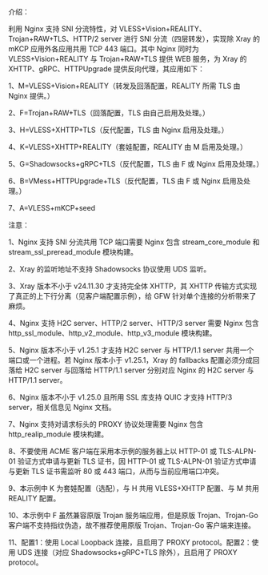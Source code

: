 介绍：

利用 Nginx 支持 SNI 分流特性，对 VLESS+Vision+REALITY、Trojan+RAW+TLS、HTTP/2 server 进行 SNI 分流（四层转发），实现除 Xray 的 mKCP 应用外各应用共用 TCP 443 端口。其中 Nginx 同时为 VLESS+Vision+REALITY 与 Trojan+RAW+TLS 提供 WEB 服务，为 Xray 的 XHTTP、gRPC、HTTPUpgrade 提供反向代理，其应用如下：

1、M=VLESS+Vision+REALITY（转发及回落配置，REALITY 所需 TLS 由 Nginx 提供。）

2、F=Trojan+RAW+TLS（回落配置，TLS 由自己启用及处理。）

3、H=VLESS+XHTTP+TLS（反代配置，TLS 由 Nginx 启用及处理。）

4、K=VLESS+XHTTP+REALITY（套娃配置，REALITY 由 M 启用及处理。）

5、G=Shadowsocks+gRPC+TLS（反代配置，TLS 由 F 或 Nginx 启用及处理。）

6、B=VMess+HTTPUpgrade+TLS（反代配置，TLS 由 F 或 Nginx 启用及处理。）

7、A=VLESS+mKCP+seed

注意：

1、Nginx 支持 SNI 分流共用 TCP 端口需要 Nginx 包含 stream_core_module 和 stream_ssl_preread_module 模块构建。

2、Xray 的监听地址不支持 Shadowsocks 协议使用 UDS 监听。

3、Xray 版本不小于 v24.11.30 才支持完全体 XHTTP，其 XHTTP 传输方式实现了真正的上下行分离（见客户端配置示例），给 GFW 针对单个连接的分析带来了麻烦。

4、Nginx 支持 H2C server、HTTP/2 server、HTTP/3 server 需要 Nginx 包含 http_ssl_module、http_v2_module、http_v3_module 模块构建。

5、Nginx 版本不小于 v1.25.1 才支持 H2C server 与 HTTP/1.1 server 共用一个端口或一个进程。若 Nginx 版本小于 v1.25.1，Xray 的 fallbacks 配置必须分成回落给 H2C server 与回落给 HTTP/1.1 server 分别对应 Nginx 的 H2C server 与 HTTP/1.1 server。

6、Nginx 版本不小于 v1.25.0 且所用 SSL 库支持 QUIC 才支持 HTTP/3 server，相关信息见 Nginx 文档。

7、Nginx 支持对请求标头的 PROXY 协议处理需要 Nginx 包含 http_realip_module 模块构建。

8、不要使用 ACME 客户端在采用本示例的服务器上以 HTTP-01 或 TLS-ALPN-01 验证方式申请与更新 TLS 证书，因 HTTP-01 或 TLS-ALPN-01 验证方式申请与更新 TLS 证书需监听 80 或 443 端口，从而与当前应用端口冲突。

9、本示例中 K 为套娃配置（选配），与 H 共用 VLESS+XHTTP 配置、与 M 共用 REALITY 配置。

10、本示例中 F 虽然兼容原版 Trojan 服务端应用，但是原版 Trojan、Trojan-Go 客户端不支持指纹伪造，故不推荐使用原版 Trojan、Trojan-Go 客户端来连接。

11、配置1：使用 Local Loopback 连接，且启用了 PROXY protocol。配置2：使用 UDS 连接（对应 Shadowsocks+gRPC+TLS 除外），且启用了 PROXY protocol。
